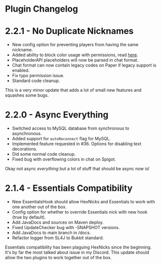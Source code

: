 # Plugin Changelog

# 2.2.1 - No Duplicate Nicknames

- New config option for preventing players from having the same nickname.
- Added ability to block color usage with permissions, read [here](https://github.com/MajekDev/HexNicks/wiki/Permissions#blocking-certain-color-usage).
- PlaceholderAPI placeholders will now be parsed in chat format.
- Chat format can now contain legacy codes on Paper if legacy support is enabled.
- Fix typo permission issue.
- Standard code cleanup.

This is a very minor update that adds a lot of small new features and squashes some bugs.

# 2.2.0 - Async Everything

- Switched access to MySQL database from synchronous to asynchronous.
- Added support for `autoReconnect` flag for MySQL.
- Implemented feature requested in #36. Options for disabling text decorations.
- Did some normal code cleanup.
- Fixed bug with overflowing colors in chat on Spigot.

Okay not async *everything* but a lot of stuff that should be async now is!

# 2.1.4 - Essentials Compatibility

- New EssentialsHook should allow HexNicks and Essentials to work with one another out of the box.
- Config option for whether to override Essentials nick with new hook (true by default).
- Add JavaDocs and sources on Maven deploy.
- Fixed UpdateChecker bug with -SNAPSHOT versions.
- Add JavaDocs to main branch in /docs.
- Refactor logger from SL4J to Bukkit standard.

Essentials compatibility has been plaguing HexNicks since the beginning. It's by far the most talked about issue in 
my Discord. This update should allow the two plugins to work together out of the box.